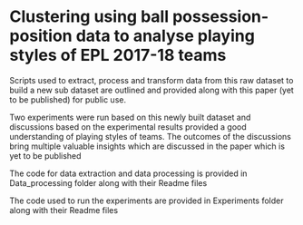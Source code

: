 # Clustering using ball possession-position data to analyse playing styles of EPL 2017-18 teams
 
Scripts used to extract, process and transform data from this raw dataset to build a new sub dataset are outlined and provided along with this paper (yet to be published) for public use. 

Two experiments were run based on this newly built dataset and discussions based on the experimental results provided a good understanding of playing styles of teams. The outcomes of the discussions bring multiple valuable insights which are discussed in the paper which is yet to be published 

The code for data extraction and data processing is provided in Data_processing folder along with their Readme files

The code used to run the experiments are provided in Experiments folder along with their Readme files
